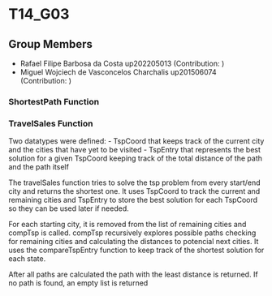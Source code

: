 # T14_G03

## Group Members
- Rafael Filipe Barbosa da Costa up202205013 (Contribution: )
- Miguel Wojciech de Vasconcelos Charchalis up201506074 (Contribution: )

### ShortestPath Function

### TravelSales Function

Two datatypes were defined: 
	- TspCoord that keeps track of the current city and the cities that have yet to be visited
	- TspEntry that represents the best solution for a given TspCoord keeping track of the total distance of the path and the path itself

The travelSales function tries to solve the tsp problem from every start/end city and returns the shortest one. It uses TspCoord to track the current and remaining cities and TspEntry to store the best solution for each TspCoord so they can be used later if needed.

For each starting city, it is removed from the list of remaining cities and compTsp is called. compTsp recursively explores possible paths checking for remaining cities and calculating the distances to potencial next cities. It uses the compareTspEntry function to keep track of the shortest solution for each state.

After all paths are calculated the path with the least distance is returned. If no path is found, an empty list is returned
